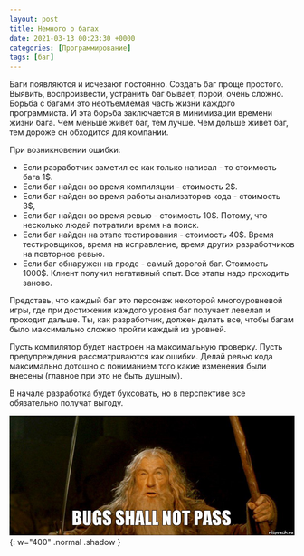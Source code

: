 ```yaml
---
layout: post
title: Немного о багах
date: 2021-03-13 00:23:30 +0000
categories: [Программирование]
tags: [баг]
---
```


Баги появляются и исчезают постоянно. Создать баг проще простого. Выявить, воспроизвести, устранить баг бывает, порой, очень сложно. Борьба с багами это неотъемлемая часть жизни каждого программиста. И эта борьба заключается в минимизации времени жизни бага. Чем меньше живет баг, тем лучше. Чем дольше живет баг, тем дороже он обходится для компании.

При возникновении ошибки:
* Если разработчик заметил ее как только написал - то стоимость бага 1$.
* Если баг найден во время компиляции - стоимость 2$.
* Если баг найден во время работы анализаторов кода - стоимость 3$,
* Если баг найден во время ревью - стоимость 10$. Потому, что несколько людей потратили время на поиск.
* Если баг найден на этапе тестирования - стоимость 40$. Время тестировщиков, время на исправление, время других разработчиков на повторное ревью.
* Если баг обнаружен на проде - самый дорогой баг. Стоимость 1000$. Клиент получил негативный опыт. Все этапы надо проходить заново.

Представь, что каждый баг это персонаж некоторой многоуровневой игры, где при достижении каждого уровня баг получает левелап и проходит дальше.
Ты, как разработчик, должен делать все, чтобы багам было максимально сложно пройти каждый из уровней.

Пусть компилятор будет настроен на максимальную проверку. Пусть предупреждения рассматриваются как ошибки. Делай ревью кода максимально дотошно с пониманием того какие изменения были внесены (главное при это не быть душным).

В начале разработка будет буксовать, но в перспективе все обязательно получат выгоду.

![](/assets/img/bugs_shall_not_pass.jpg){: w="400" .normal .shadow }
